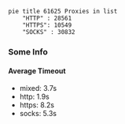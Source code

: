 
```mermaid
pie title 61625 Proxies in list
    "HTTP" : 28561
    "HTTPS": 10549
    "SOCKS" : 30832
```

### Some Info
#### Average Timeout

- mixed: 3.7s
- http: 1.9s
- https: 8.2s
- socks: 5.3s